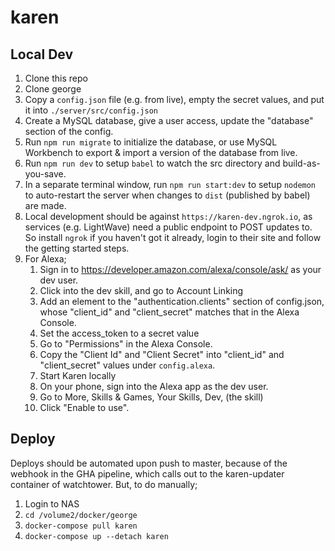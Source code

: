# karen

## Local Dev

1. Clone this repo
2. Clone george
4. Copy a `config.json` file (e.g. from live), empty the secret values, and put it into `./server/src/config.json`
5. Create a MySQL database, give a user access, update the "database" section of the config.
6. Run `npm run migrate` to initialize the database, or use MySQL Workbench to export & import a version of the database from live.
7. Run `npm run dev` to setup `babel` to watch the src directory and build-as-you-save.
8. In a separate terminal window, run `npm run start:dev` to setup `nodemon` to auto-restart the server when changes to `dist` (published by babel) are made. 
9. Local development should be against `https://karen-dev.ngrok.io`, as services (e.g. LightWave) need a public endpoint to POST updates to. So install `ngrok` if you haven't got it already, login to their site and follow the getting started steps.
10. For Alexa;
    1. Sign in to https://developer.amazon.com/alexa/console/ask/ as your dev user.
    2. Click into the dev skill, and go to Account Linking
    3. Add an element to the "authentication.clients" section of config.json, whose "client_id" and "client_secret" matches that in the Alexa Console.
    4. Set the access_token to a secret value
    5. Go to "Permissions" in the Alexa Console.
    6. Copy the "Client Id" and "Client Secret" into "client_id" and "client_secret" values under `config.alexa`.
    5. Start Karen locally
    6. On your phone, sign into the Alexa app as the dev user.
    7. Go to More, Skills & Games, Your Skills, Dev, (the skill)
    8. Click "Enable to use".

## Deploy

Deploys should be automated upon push to master, because of the webhook in the GHA pipeline, which calls out to the karen-updater container of watchtower. But, to do manually;

1. Login to NAS
2. `cd /volume2/docker/george`
3. `docker-compose pull karen`
4. `docker-compose up --detach karen`
